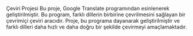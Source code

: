 Çeviri Projesi 
Bu proje, Google Translate programından esinlenerek geliştirilmiştir. Bu program, farklı dillerin birbirine çevrilmesini sağlayan bir çevrimiçi çeviri aracıdır. Proje, bu programa dayanarak geliştirilmiştir ve farklı dilleri daha hızlı ve daha doğru bir şekilde çevirmeyi amaçlamaktadır.
